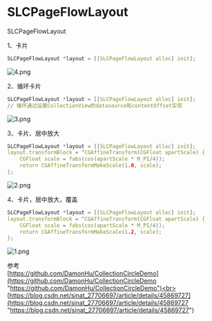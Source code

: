 # SLCPageFlowLayout
SLCPageFlowLayout

1、卡片<br>
```c
SLCPageFlowLayout *layout = [[SLCPageFlowLayout alloc] init];
```
![4.png](https://github.com/hahajzy64/SLCPageFlowLayout/blob/master/result/4.png)
<br>

2、循环卡片<br>
```c
SLCPageFlowLayout *layout = [[SLCPageFlowLayout alloc] init];
// 循环通过设置CollectionView的datasource和contentOffset实现
```
![3.png](https://github.com/hahajzy64/SLCPageFlowLayout/blob/master/result/3.png)
<br>

3、卡片、居中放大<br>
```c
SLCPageFlowLayout *layout = [[SLCPageFlowLayout alloc] init];
layout.transformBlock = ^CGAffineTransform(CGFloat apartScale) {
    CGFloat scale = fabs(cos(apartScale * M_PI/4));
    return CGAffineTransformMakeScale(1.0, scale);
};
```
![2.png](https://github.com/hahajzy64/SLCPageFlowLayout/blob/master/result/2.png)
<br>

4、卡片，居中放大，覆盖<br>
```c
SLCPageFlowLayout *layout = [[SLCPageFlowLayout alloc] init];
layout.transformBlock = ^CGAffineTransform(CGFloat apartScale) {
	CGFloat scale = fabs(cos(apartScale * M_PI/4));
	return CGAffineTransformMakeScale(1.2, scale);
};
```
![1.png](https://github.com/hahajzy64/SLCPageFlowLayout/blob/master/result/1.png)
<br>

参考<br>
[https://github.com/DamonHu/CollectionCircleDemo](https://github.com/DamonHu/CollectionCircleDemo "https://github.com/DamonHu/CollectionCircleDemo")<br>
[https://blog.csdn.net/sinat_27706697/article/details/45869727](https://blog.csdn.net/sinat_27706697/article/details/45869727 "https://blog.csdn.net/sinat_27706697/article/details/45869727")
